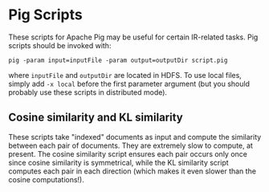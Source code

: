 # Pig Scripts

These scripts for Apache Pig may be useful for certain IR-related tasks. Pig scripts should be invoked with:
```
pig -param input=inputFile -param output=outputDir script.pig
```
where `inputFile` and `outputDir` are located in HDFS. To use local files, simply add `-x local` before the first parameter argument (but you should probably use these scripts in distributed mode).

## Cosine similarity and KL similarity

These scripts take "indexed" documents as input and compute the similarity between each pair of documents. They are extremely slow to compute, at present. The cosine similarity script ensures each pair occurs only once since cosine similarity is symmetrical, while the KL similarity script computes each pair in each direction (which makes it even slower than the cosine computations!).
